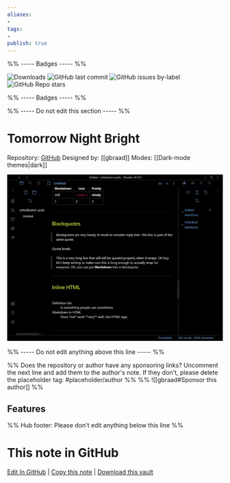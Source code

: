 ```yaml
---
aliases:
- 
tags: 
- 
publish: true
---
```


%% ----- Badges ----- %%

![Downloads](https://img.shields.io/badge/downloads-561-573E7A?style=for-the-badge&logo=)
![GitHub last commit](https://img.shields.io/github/last-commit/gbraad/obsidian-tomorrow-night-bright-theme?color=573E7A&label=last%20update&logo=github&style=for-the-badge)
![GitHub issues by-label](https://img.shields.io/github/issues/gbraad/obsidian-tomorrow-night-bright-theme/help%20wanted?color=573E7A&logo=github&style=for-the-badge) 
![GitHub Repo stars](https://img.shields.io/github/stars/gbraad/obsidian-tomorrow-night-bright-theme?color=573E7A&logo=github&style=for-the-badge)

%% ----- Badges ----- %%

%% ----- Do not edit this section ----- %%

# Tomorrow Night Bright

Repository: [GitHub](https://github.com/gbraad/obsidian-tomorrow-night-bright-theme)
Designed by: [[gbraad]]
Modes: [[Dark-mode themes|dark]]



![screenshot](https://github.com/gbraad/obsidian-tomorrow-night-bright-theme/raw/HEAD/images/example.png)

%% ----- Do not edit anything above this line ----- %% 

%% Does the repository or author have any sponsoring links? Uncomment the next line and add them to the author's note. If they don't, please delete the placeholder tag: #placeholder/author %%
%% ![[gbraad#Sponsor this author]] %%


## Features



%% Hub footer: Please don't edit anything below this line %%

# This note in GitHub

<span class="git-footer">[Edit In GitHub](https://github.dev/obsidian-community/obsidian-hub/blob/main/02%20-%20Community%20Expansions/02.05%20All%20Community%20Expansions/Themes/Tomorrow%20Night%20Bright.md "git-hub-edit-note") | [Copy this note](https://raw.githubusercontent.com/obsidian-community/obsidian-hub/main/02%20-%20Community%20Expansions/02.05%20All%20Community%20Expansions/Themes/Tomorrow%20Night%20Bright.md "git-hub-copy-note") | [Download this vault](https://github.com/obsidian-community/obsidian-hub/archive/refs/heads/main.zip "git-hub-download-vault") </span>
